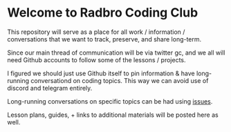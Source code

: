 # Welcome to Radbro Coding Club

This repository will serve as a place for all work / information / conversations that we want to track, preserve, and share long-term.

Since our main thread of communication will be via twitter gc, and we all will need Github accounts to follow some of the lessons / projects.

I figured we should just use Github itself to pin information & have long-running conversationd on coding topics. This way we can avoid use of discord and telegram entirely.

Long-running conversations on specific topics can be had using [issues](https://github.com/radbro/radbro-coding-club/issues/).

Lesson plans, guides, + links to additional materials will be posted here as well.
